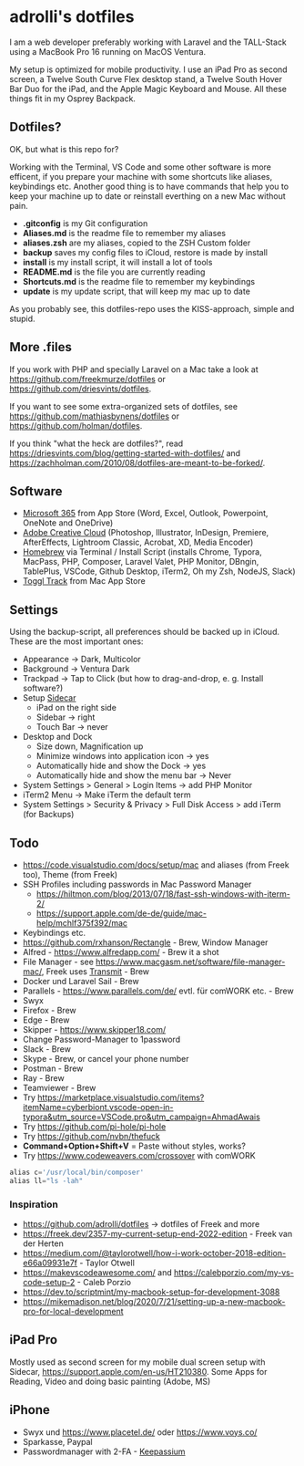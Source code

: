 # adrolli's dotfiles

I am a web developer preferably working with Laravel and the TALL-Stack using a MacBook Pro 16 running on MacOS Ventura.

My setup is optimized for mobile productivity. I use an iPad Pro as second screen, a Twelve South Curve Flex desktop stand, a Twelve South Hover Bar Duo for the iPad, and the Apple Magic Keyboard and Mouse. All these things fit in my Osprey Backpack.

## Dotfiles?

OK, but what is this repo for?

Working with the Terminal, VS Code and some other software is more efficent, if you prepare your machine with some shortcuts like aliases, keybindings etc. Another good thing is to have commands that help you to keep your machine up to date or reinstall everthing on a new Mac without pain.

- **.gitconfig** is my Git configuration
- **Aliases.md** is the readme file to remember my aliases
- **aliases.zsh** are my aliases, copied to the ZSH Custom folder
- **backup** saves my config files to iCloud, restore is made by install
- **install** is my install script, it will install a lot of tools
- **README.md** is the file you are currently reading
- **Shortcuts.md** is the readme file to remember my keybindings
- **update** is my update script, that will keep my mac up to date

As you probably see, this dotfiles-repo uses the KISS-approach, simple and stupid.

## More .files

If you work with PHP and specially Laravel on a Mac take a look at https://github.com/freekmurze/dotfiles or https://github.com/driesvints/dotfiles.

If you want to see some extra-organized sets of dotfiles, see https://github.com/mathiasbynens/dotfiles or https://github.com/holman/dotfiles.

If you think "what the heck are dotfiles?", read https://driesvints.com/blog/getting-started-with-dotfiles/ and https://zachholman.com/2010/08/dotfiles-are-meant-to-be-forked/.

## Software

- [Microsoft 365](https://www.microsoft.com/de-de/microsoft-365/) from App Store (Word, Excel, Outlook, Powerpoint, OneNote and OneDrive)
- [Adobe Creative Cloud](https://www.adobe.com/) (Photoshop, Illustrator, InDesign, Premiere, AfterEffects, Lightroom Classic, Acrobat, XD, Media Encoder)
- [Homebrew](https://brew.sh/) via Terminal / Install Script (installs Chrome, Typora, MacPass, PHP, Composer, Laravel Valet, PHP Monitor, DBngin, TablePlus, VSCode, Github Desktop, iTerm2, Oh my Zsh, NodeJS, Slack)
- [Toggl Track](https://apps.apple.com/us/app/toggl-track-hours-time-log/id1291898086) from Mac App Store

## Settings

Using the backup-script, all preferences should be backed up in iCloud. These are the most important ones:

- Appearance -> Dark, Multicolor
- Background -> Ventura Dark
- Trackpad -> Tap to Click (but how to drag-and-drop, e. g. Install software?)
- Setup [Sidecar](https://support.apple.com/HT210380)
  - iPad on the right side
  - Sidebar -> right
  - Touch Bar -> never
- Desktop and Dock
  - Size down, Magnification up
  - Minimize windows into application icon -> yes
  - Automatically hide and show the Dock -> yes
  - Automatically hide and show the menu bar -> Never
- System Settings > General > Login Items -> add PHP Monitor
- iTerm2 Menu -> Make iTerm the default term
- System Settings > Security & Privacy > Full Disk Access > add iTerm (for Backups)

## Todo

- https://code.visualstudio.com/docs/setup/mac and aliases (from Freek too), Theme (from Freek)
- SSH Profiles including passwords in Mac Password Manager
  - https://hiltmon.com/blog/2013/07/18/fast-ssh-windows-with-iterm-2/
  - https://support.apple.com/de-de/guide/mac-help/mchlf375f392/mac
- Keybindings etc.
- https://github.com/rxhanson/Rectangle - Brew, Window Manager
- Alfred - https://www.alfredapp.com/ - Brew it a shot
- File Manager - see https://www.macgasm.net/software/file-manager-mac/, Freek uses [Transmit](https://panic.com/transmit/) - Brew
- Docker und Laravel Sail - Brew
- Parallels - https://www.parallels.com/de/ evtl. für comWORK etc. - Brew
- Swyx
- Firefox - Brew
- Edge - Brew
- Skipper - https://www.skipper18.com/
- Change Password-Manager to 1password
- Slack - Brew
- Skype - Brew, or cancel your phone number
- Postman - Brew
- Ray - Brew
- Teamviewer - Brew
- Try https://marketplace.visualstudio.com/items?itemName=cyberbiont.vscode-open-in-typora&utm_source=VSCode.pro&utm_campaign=AhmadAwais
- Try https://github.com/pi-hole/pi-hole
- Try https://github.com/nvbn/thefuck
- **Command+Option+Shift+V** = Paste without styles, works?
- Try https://www.codeweavers.com/crossover with comWORK

```php
alias c='/usr/local/bin/composer'
alias ll="ls -lah"
```

### Inspiration

- https://github.com/adrolli/dotfiles -> dotfiles of Freek and more
- https://freek.dev/2357-my-current-setup-end-2022-edition - Freek van der Herten
- https://medium.com/@taylorotwell/how-i-work-october-2018-edition-e66a09931e7f - Taylor Otwell
- https://makevscodeawesome.com/ and https://calebporzio.com/my-vs-code-setup-2 - Caleb Porzio
- https://dev.to/scriptmint/my-macbook-setup-for-development-3088
- https://mikemadison.net/blog/2020/7/21/setting-up-a-new-macbook-pro-for-local-development

## iPad Pro

Mostly used as second screen for my mobile dual screen setup with Sidecar, https://support.apple.com/en-us/HT210380. Some Apps for Reading, Video and doing basic painting (Adobe, MS)

## iPhone

- Swyx und https://www.placetel.de/ oder https://www.voys.co/
- Sparkasse, Paypal
- Passwordmanager with 2-FA - [Keepassium](https://apps.apple.com/de/app/keepassium-keepass-passwords/id1435127111)
